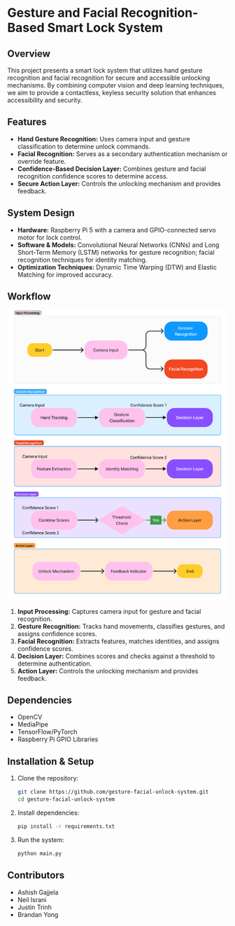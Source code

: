 # Gesture and Facial Recognition-Based Smart Lock System  

## Overview  
This project presents a smart lock system that utilizes hand gesture recognition and facial recognition for secure and accessible unlocking mechanisms. By combining computer vision and deep learning techniques, we aim to provide a contactless, keyless security solution that enhances accessibility and security.  

## Features  
- **Hand Gesture Recognition:** Uses camera input and gesture classification to determine unlock commands.  
- **Facial Recognition:** Serves as a secondary authentication mechanism or override feature.  
- **Confidence-Based Decision Layer:** Combines gesture and facial recognition confidence scores to determine access.  
- **Secure Action Layer:** Controls the unlocking mechanism and provides feedback.  

## System Design  
- **Hardware:** Raspberry Pi 5 with a camera and GPIO-connected servo motor for lock control.  
- **Software & Models:** Convolutional Neural Networks (CNNs) and Long Short-Term Memory (LSTM) networks for gesture recognition; facial recognition techniques for identity matching.  
- **Optimization Techniques:** Dynamic Time Warping (DTW) and Elastic Matching for improved accuracy.  

## Workflow  

![Project Workflow](CS5100_Group_Project.png)  
1. **Input Processing:** Captures camera input for gesture and facial recognition.  
2. **Gesture Recognition:** Tracks hand movements, classifies gestures, and assigns confidence scores.  
3. **Facial Recognition:** Extracts features, matches identities, and assigns confidence scores.  
4. **Decision Layer:** Combines scores and checks against a threshold to determine authentication.  
5. **Action Layer:** Controls the unlocking mechanism and provides feedback.  

## Dependencies  
- OpenCV  
- MediaPipe  
- TensorFlow/PyTorch  
- Raspberry Pi GPIO Libraries  

## Installation & Setup  
1. Clone the repository:  
   ```bash  
   git clone https://github.com/gesture-facial-unlock-system.git  
   cd gesture-facial-unlock-system  
   ```  
2. Install dependencies:  
   ```bash  
   pip install -r requirements.txt  
   ```  
3. Run the system:  
   ```bash  
   python main.py  
   ```  
  

## Contributors  
- Ashish Gajjela
- Neil Israni
- Justin Trinh
- Brandan Yong 
